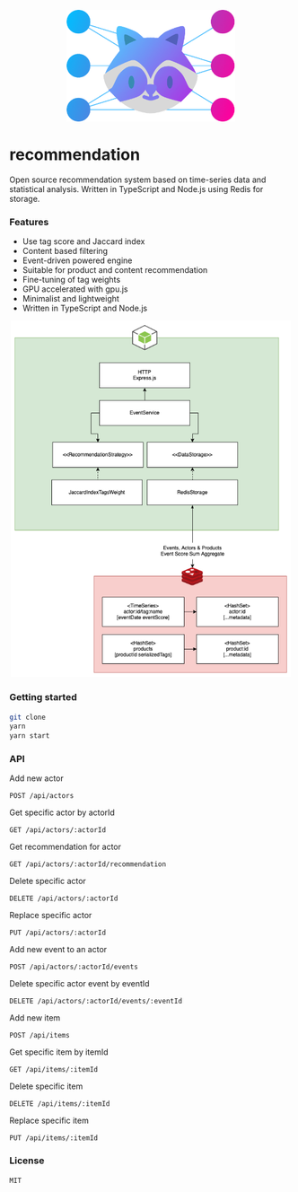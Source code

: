 <p style="text-align: center;" align="center">
 <img src="logo.png" style="max-width: 100%;" width="300" alt="Recommendation"/>
</p>

# recommendation
Open source recommendation system based on time-series data and statistical analysis. Written in TypeScript and Node.js using Redis for storage.

### Features
* Use tag score and Jaccard index
* Content based filtering
* Event-driven powered engine
* Suitable for product and content recommendation
* Fine-tuning of tag weights
* GPU accelerated with gpu.js
* Minimalist and lightweight
* Written in TypeScript and Node.js

<p style="text-align: center;" align="center">
 <img src="architecture.png" style="max-width: 100%;" width="500" alt="Recommendation Architecture"/>
</p>

### Getting started
```sh
git clone
yarn
yarn start
```

### API
Add new actor
```
POST /api/actors
```

Get specific actor by actorId
```
GET /api/actors/:actorId
```

Get recommendation for actor
```
GET /api/actors/:actorId/recommendation
```

Delete specific actor
```
DELETE /api/actors/:actorId
```

Replace specific actor
```
PUT /api/actors/:actorId
```

Add new event to an actor
```
POST /api/actors/:actorId/events
```

Delete specific actor event by eventId
```
DELETE /api/actors/:actorId/events/:eventId
```

Add new item
```
POST /api/items
```

Get specific item by itemId
```
GET /api/items/:itemId
```

Delete specific item
```
DELETE /api/items/:itemId
```

Replace specific item
```
PUT /api/items/:itemId
```

### License
```
MIT
```
